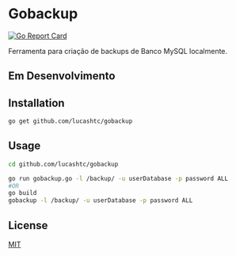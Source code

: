 # Gobackup
[![Go Report Card](https://goreportcard.com/badge/github.com/lucashtc/gobackup)](https://goreportcard.com/report/github.com/lucashtc/gobackup)

Ferramenta para criação de backups de Banco MySQL localmente.

## Em Desenvolvimento

## Installation

```bash
go get github.com/lucashtc/gobackup 
```

## Usage

```bash
cd github.com/lucashtc/gobackup 

go run gobackup.go -l /backup/ -u userDatabase -p password ALL 
#OR 
go build 
gobackup -l /backup/ -u userDatabase -p password ALL 
```

## License
[MIT](https://github.com/lucashtc/gobackup/blob/master/LICENSE)
